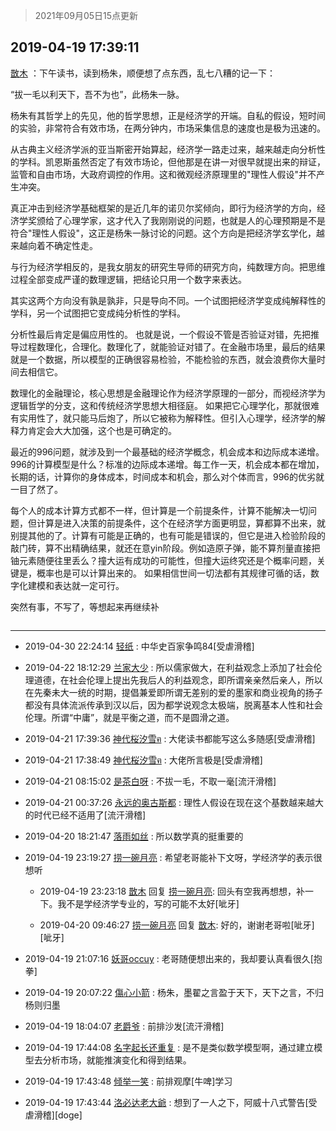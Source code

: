 > 2021年09月05日15点更新
<link rel="stylesheet" href="https://cdn.jsdelivr.net/gh/taotie6/sampleJSON@main/css/photo_show.css">


 ## 2019-04-19 17:39:11 

 [㪚木](https://www.coolapk.com/feed/11322323?shareKey=MjNhYzhjOTAyNTk2NjEzMTc0OWM~) ：下午读书，读到杨朱，顺便想了点东西，乱七八糟的记一下：

“拔一毛以利天下，吾不为也”，此杨朱一脉。

杨朱有其哲学上的先见，他的哲学思想，正是经济学的开端。自私的假设，短时间的实验，非常符合有效市场，在两分钟内，市场采集信息的速度也是极为迅速的。<!--break-->

从古典主义经济学派的亚当斯密开始算起，经济学一路走过来，越来越走向分析性的学科。凯恩斯虽然否定了有效市场论，但他那是在讲一对很早就提出来的辩证，监管和自由市场，大政府调控的作用。这和微观经济原理里的&quot;理性人假设&quot;并不产生冲突。

真正冲击到经济学基础框架的是近几年的诺贝尔奖倾向，即行为经济学的方向，经济学奖颁给了心理学家，这才代入了我刚刚说的问题，也就是人的心理预期是不是符合&quot;理性人假设&quot;，这正是杨朱一脉讨论的问题。这个方向是把经济学玄学化，越来越向着不确定性走。

与行为经济学相反的，是我女朋友的研究生导师的研究方向，纯数理方向。把思维过程全部变成严谨的数理逻辑，把结论只用一个数字来表达。

其实这两个方向没有孰是孰非，只是导向不同。一个试图把经济学变成纯解释性的学科，另一个试图把它变成纯分析性的学科。

分析性最后肯定是偏应用性的。
也就是说，一个假设不管是否验证对错，先把推导过程数理化，合理化。数理化了，就能验证对错了。在金融市场里，最后的结果就是一个数据，所以模型的正确很容易检验，不能检验的东西，就会浪费你大量时间去相信它。

数理化的金融理论，核心思想是金融理论作为经济学原理的一部分，而视经济学为逻辑哲学的分支，这和传统经济学思想大相径庭。
如果把它心理学化，那就很难有实用性了，就只能马后炮了，所以它被称为解释性。但引入心理学，经济学的解释力肯定会大大加强，这个也是可确定的。

最近的996问题，就涉及到一个最基础的经济学概念，机会成本和边际成本递增。996的计算模型是什么？标准的边际成本递增。每工作一天，机会成本都在增加，长期的话，计算你的身体成本，时间成本和机会，那么对个体而言，996的优劣就一目了然了。

每个人的成本计算方式都不一样，但计算是一个前提条件，计算不能解决一切问题，但计算是进入决策的前提条件，这个在经济学方面更明显，算都算不出来，就别提其他的了。计算有可能是正确的，也有可能是错误的，但它是进入检验阶段的敲门砖，算不出精确结果，就还在意yin阶段。例如造原子弹，能不算剂量直接把铀元素随便往里丢么？撞大运有成功的可能性，但撞大运终究还是个概率问题，关键是，概率也是可以计算出来的。
如果相信世间一切法都有其规律可循的话，数字化建模和表达就一定可行。

突然有事，不写了，等想起来再继续补 

<div class="album">
<img class="img-item" src="" />
</div>

 ------- 

- 2019-04-30 22:24:14 [轻纸](uid=1436033) : 中华史百家争鸣84[受虐滑稽] 

- 2019-04-22 18:12:29 [兰家大少](uid=1632926) : 所以儒家做大，在利益观念上添加了社会伦理道德，在社会伦理上提出先我后人的利益观念，即所谓亲亲然后亲人，所以在先秦未大一统的时期，提倡兼爱即所谓无差别的爱的墨家和商业视角的扬子都没有具体流派传承到汉以后，因为都学说观念太极端，脱离基本人性和社会伦理。所谓“中庸”，就是平衡之道<!--break-->，而不是圆滑之道。 

- 2019-04-21 17:39:36 [神代桜汐雪ฅ](uid=1048023) : 大佬读书都能写这么多随感[受虐滑稽] 

- 2019-04-21 17:38:49 [神代桜汐雪ฅ](uid=1048023) : 大佬所言极是[受虐滑稽] 

- 2019-04-21 08:15:02 [是茶白呀](uid=1107636) : 不拔一毛，不取一毫[流汗滑稽] 

- 2019-04-21 00:37:26 [永远的奥古斯都](uid=1551630) : 理性人假设在现在这个基数越来越大的时代已经不适用了[流汗滑稽] 

- 2019-04-20 18:21:47 [落雨如丝](uid=171765) : 所以数学真的挺重要的 

- 2019-04-19 23:19:27 [捞一碗月亮](uid=2227335) : 希望老哥能补下文呀，学经济学的表示很想听 

    - 2019-04-19 23:23:18 [㪚木](uid=1081091) 回复 [捞一碗月亮](uid=2227335): 回头有空我再想想，补一下。我不是学经济学专业的，写的可能不太好[呲牙] 

    - 2019-04-20 09:46:27 [捞一碗月亮](uid=2227335) 回复 [㪚木](uid=1081091): 好的，谢谢老哥啦[呲牙][呲牙] 

- 2019-04-19 21:07:16 [妖哥occuy](uid=1388591) : 老哥随便想出来的，我却要认真看很久[抱拳] 

- 2019-04-19 20:07:22 [傷心小箭](uid=1470282) : 杨朱，墨翟之言盈于天下，天下之言，不归杨则归墨 

- 2019-04-19 18:04:07 [老爵爷](uid=2042368) : 前排沙发[流汗滑稽] 

- 2019-04-19 17:44:08 [名字起长还重复](uid=485854) : 是不是类似数学模型啊，通过建立模型去分析市场，就能推演变化和得到结果。 

- 2019-04-19 17:43:48 [倾举一笑](uid=1336808) : 前排观摩[牛啤]学习 

- 2019-04-19 17:43:44 [洛必达老大爺](uid=1687620) : 想到了一人之下，阿威十八式警告[受虐滑稽][doge] 


